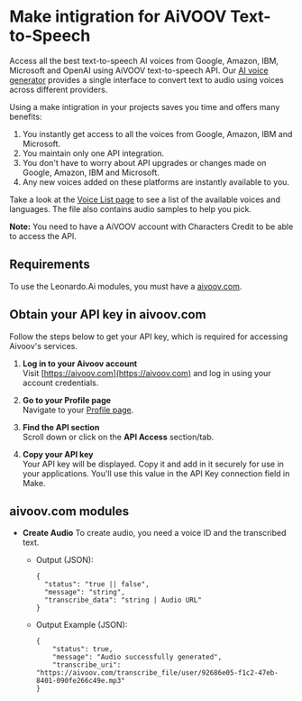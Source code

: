 # Make intigration for AiVOOV Text-to-Speech

Access all the best text-to-speech AI voices from Google, Amazon, IBM, Microsoft and OpenAI  using AiVOOV text-to-speech API. Our [AI voice generator](http://aivoov.com/) provides a single interface to convert text to audio using voices across different providers. 

Using a make intigration in your projects saves you time and offers many benefits:
1. You instantly get access to all the voices from Google, Amazon, IBM and Microsoft.
2. You maintain only one API integration.
3. You don't have to worry about API upgrades or changes made on Google, Amazon, IBM and Microsoft.
4. Any new voices added on these platforms are instantly available to you.

Take a look at the [Voice List page](https://aivoov.com/voices) to see a list of the available voices and languages. The file also contains audio samples to help you pick.

**Note:** You need to have a AiVOOV account with Characters Credit to be able to access the API.

## Requirements
To use the Leonardo.Ai modules, you must have a [aivoov.com](https://aivoov.com).

## Obtain your API key in aivoov.com
Follow the steps below to get your API key, which is required for accessing Aivoov's services.

1. **Log in to your Aivoov account**  
   Visit [https://aivoov.com](https://aivoov.com) and log in using your account credentials.

2. **Go to your Profile page**  
   Navigate to your [Profile page](https://aivoov.com/user/my_profile#apiAccess).

3. **Find the API section**  
   Scroll down or click on the **API Access** section/tab.

4. **Copy your API key**  
   Your API key will be displayed. Copy it and add in it securely for use in your applications.
You'll use this value in the API Key connection field in Make.


## aivoov.com modules
-  **Create Audio**
   To create audio, you need a voice ID and the transcribed text.
    - Output (JSON):
      ```jsonc
      {
        "status": "true || false",
        "message": "string",
        "transcribe_data": "string | Audio URL"
      }
      ```
    
    - Output Example (JSON):
      ```jsonc
      {
          "status": true,
          "message": "Audio successfully generated",
          "transcribe_uri": "https://aivoov.com/transcribe_file/user/92686e05-f1c2-47eb-8401-090fe266c49e.mp3"
      }
      ```
